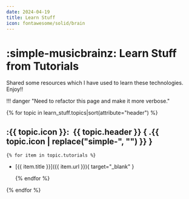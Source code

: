 ```yaml
---
date: 2024-04-19
title: Learn Stuff
icon: fontawesome/solid/brain
---
```


# :simple-musicbrainz: Learn Stuff from Tutorials

Shared some resources which I have used to learn these technologies. Enjoy!!

!!! danger "Need to refactor this page and make it more verbose."

{% for topic in learn_stuff.topics|sort(attribute="header") %}

## :{{ topic.icon }}:&nbsp; **{{ topic.header }}** { .{{ topic.icon | replace("simple-", "") }} }

    {% for item in topic.tutorials %}

- [{{ item.title }}]({{ item.url }}){ target="_blank" }

    {% endfor %}

{% endfor %}
